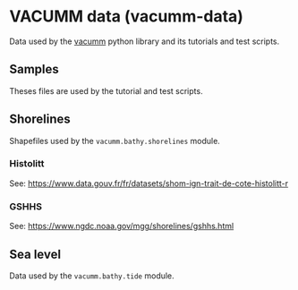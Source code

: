 # VACUMM data (vacumm-data)

Data used by the [vacumm](http://wwwifremer.fr/vacumm) python library and its tutorials and test scripts.

## Samples

Theses files are used by the tutorial and test scripts.

## Shorelines

Shapefiles used by the `vacumm.bathy.shorelines` module.

### Histolitt

See: https://www.data.gouv.fr/fr/datasets/shom-ign-trait-de-cote-histolitt-r

### GSHHS

See: https://www.ngdc.noaa.gov/mgg/shorelines/gshhs.html

## Sea level

Data used by the `vacumm.bathy.tide` module.
